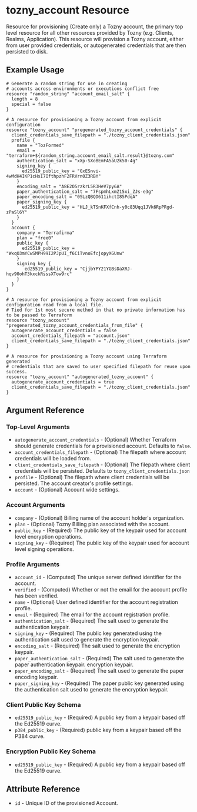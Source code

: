 # tozny_account Resource

Resource for provisioning (Create only) a Tozny account, the primary top level resource for all other resources provided by Tozny (e.g. Clients, Realms, Application). This resource will provision a Tozny account, either from user provided credentials, or autogenerated credentials that are then persisted to disk.

## Example Usage

```hcl
# Generate a random string for use in creating
# accounts across environments or executions conflict free
resource "random_string" "account_email_salt" {
  length = 8
  special = false
}

# A resource for provisioning a Tozny account from explicit configuration
resource "tozny_account" "pregenerated_tozny_account_credentials" {
  client_credentials_save_filepath = "./tozny_client_credentials.json"
  profile {
    name = "TozFormed"
    email = "terraform+${random_string.account_email_salt.result}@tozny.com"
    authentication_salt = "xXp-SXoBEmFA5aU2k50-4g"
    signing_key {
      ed25519_public_key = "GxESnvi-4wMdH4IKP1cHsI7IfthpzhF2FRVrn0Z3RBY"
    }
    encoding_salt = "A8E2O5rzkrL5R3HeV7py6A"
    paper_authentication_salt = "7FspmhLxmZ15xi_ZJs-e3g"
    paper_encoding_salt = "0SLzQBQD611ihctI85PdqA"
    paper_signing_key {
      ed25519_public_key = "HLJ_kTSnKFXfCnh-y0c83Uqq1JVk6RpPRgd-zPaSl6Y"
    }
  }
  account {
    company = "Terrafirma"
    plan = "free0"
    public_key {
      ed25519_public_key = "WxqO3mYCwSMPH99I2PJpUI_f6CiTvnoEfcjopyXGUnw"
    }
    signing_key {
       ed25519_public_key = "CjjbYPY21YGBsDaXRJ-hqv90ohT3kxckRsssXTow9rc"
    }
  }
}
```

```hcl
# A resource for provisioning a Tozny account from explicit configuration read from a local file.
# Tied for 1st most secure method in that no private information has to be passed to Terraform
resource "tozny_account" "pregenerated_tozny_account_credentials_from_file" {
  autogenerate_account_credentials = false
  account_credentials_filepath = "account.json"
  client_credentials_save_filepath = "./tozny_client_credentials.json"
}
```

```hcl
# A resource for provisioning a Tozny account using Terraform generated
# credentials that are saved to user specified filepath for reuse upon success.
resource "tozny_account" "autogenerated_tozny_account" {
  autogenerate_account_credentials = true
  client_credentials_save_filepath = "./tozny_client_credentials.json"
}
```

## Argument Reference

### Top-Level Arguments

* `autogenerate_account_credentials` - (Optional) Whether Terraform should generate credentials for a provisioned account. Defaults to `false`.
* `account_credentials_filepath` - (Optional) The filepath where account credentials will be loaded from.
* `client_credentials_save_filepath` - (Optional) The filepath where client credentials will be persisted. Defaults to `tozny_client_credentials.json`
* `profile` - (Optional) The filepath where client credentials will be persisted. The account creator's profile settings.
* `account` - (Optional) Account wide settings.

### Account Arguments

* `company` - (Optional) Billing name of the account holder's organization.
* `plan` - (Optional) Tozny Billing plan associated with the account.
* `public_key` - (Required) The public key of the keypair used for account level encryption operations.
* `signing_key` - (Required) The public key of the keypair used for account level signing operations.

### Profile Arguments

* `account_id` - (Computed) The unique server defined identifier for the account.
* `verified` - (Computed) Whether or not the email for the account profile has been verified.
* `name` - (Optional) User defined identifier for the account registration profile.
* `email` - (Required) The email for the account registration profile.
* `authentication_salt` - (Required) The salt used to generate the authentication keypair.
* `signing_key` - (Required) The public key generated using the authentication salt used to generate the encryption keypair.
* `encoding_salt` - (Required) The salt used to generate the encryption keypair.
* `paper_authentication_salt` - (Required) The salt used to generate the paper authentication keypair.
encryption keypair.
* `paper_encoding_salt` - (Required) The salt used to generate the paper encoding keypair.
* `paper_signing_key` - (Required) The paper public key generated using the authentication salt used to generate the encryption keypair.

### Client Public Key Schema

* `ed25519_public_key` - (Required) A public key from a keypair based off the Ed25519 curve.
* `p384_public_key` - (Required)  public key from a keypair based off the P384 curve.

### Encryption Public Key Schema

* `ed25519_public_key` - (Required) A public key from a keypair based off the Ed25519 curve.

## Attribute Reference

* `id` - Unique ID of the provisioned Account.
